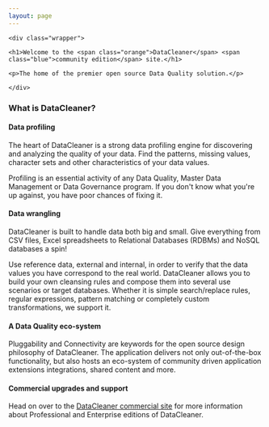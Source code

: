 ```yaml
---
layout: page
---
```


<div class="welcomePanel">

	<div class="wrapper">

	<h1>Welcome to the <span class="orange">DataCleaner</span> <span class="blue">community edition</span> site.</h1>

	<p>The home of the premier open source Data Quality solution.</p>

	</div>

</div>

<div class="welcomePanelBreaker">
</div>

### What is DataCleaner?

#### Data profiling

The heart of DataCleaner is a strong data profiling engine for discovering and analyzing the quality of your data. Find the patterns, missing values, character sets and other characteristics of your data values.

Profiling is an essential activity of any Data Quality, Master Data Management or Data Governance program. If you don't know what you're up against, you have poor chances of fixing it.

#### Data wrangling

DataCleaner is built to handle data both big and small. Give everything from CSV files, Excel spreadsheets to Relational Databases (RDBMs) and NoSQL databases a spin!

Use reference data, external and internal, in order to verify that the data values you have correspond to the real world. DataCleaner allows you to build your own cleansing rules and compose them into several use scenarios or target databases. Whether it is simple search/replace rules, regular expressions, pattern matching or completely custom transformations, we support it.

#### A Data Quality eco-system

Pluggability and Connectivity are keywords for the open source design philosophy of DataCleaner. The application delivers not only out-of-the-box functionality, but also hosts an eco-system of community driven application extensions integrations, shared content and more.

#### Commercial upgrades and support

Head on over to the [DataCleaner commercial site](https://datacleaner.org) for more information about Professional and Enterprise editions of DataCleaner.
